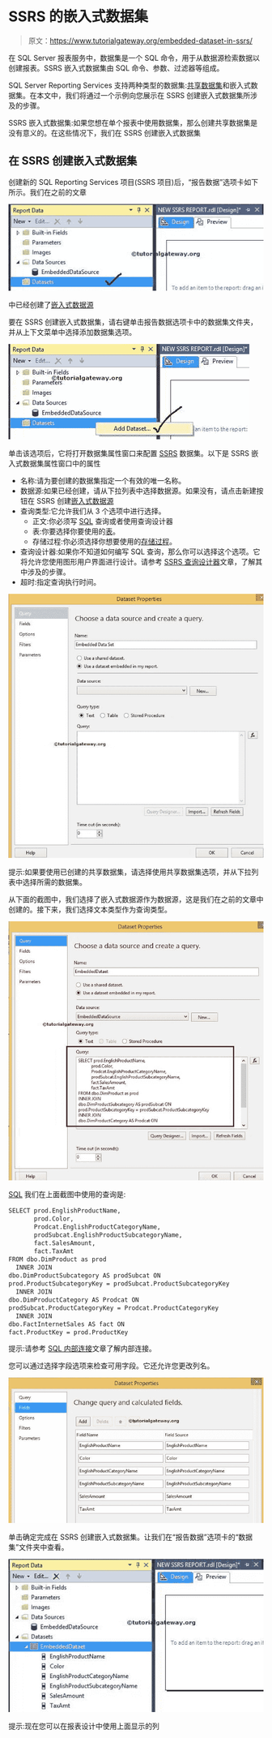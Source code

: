 # SSRS 的嵌入式数据集

> 原文：<https://www.tutorialgateway.org/embedded-dataset-in-ssrs/>

在 SQL Server 报表服务中，数据集是一个 SQL 命令，用于从数据源检索数据以创建报表。SSRS 嵌入式数据集由 SQL 命令、参数、过滤器等组成。

SQL Server Reporting Services 支持两种类型的数据集:[共享数据集](https://www.tutorialgateway.org/shared-dataset-in-ssrs/)和嵌入式数据集。在本文中，我们将通过一个示例向您展示在 SSRS 创建嵌入式数据集所涉及的步骤。

SSRS 嵌入式数据集:如果您想在单个报表中使用数据集，那么创建共享数据集是没有意义的。在这些情况下，我们在 SSRS 创建嵌入式数据集

## 在 SSRS 创建嵌入式数据集

创建新的 SQL Reporting Services 项目(SSRS 项目)后，“报告数据”选项卡如下所示。我们在之前的文章

![Embedded Dataset in SSRS 1](img/f0d49a87e4325621c13abfc0a6d58820.png)

中已经创建了[嵌入式数据源](https://www.tutorialgateway.org/embedded-data-source-in-ssrs/)

要在 SSRS 创建嵌入式数据集，请右键单击报告数据选项卡中的数据集文件夹，并从上下文菜单中选择添加数据集选项。

![Embedded Dataset in SSRS 2](img/3dad839dda6a419d9628c57d877a9421.png)

单击该选项后，它将打开数据集属性窗口来配置 [SSRS](https://www.tutorialgateway.org/ssrs/) 数据集。以下是 SSRS 嵌入式数据集属性窗口中的属性

*   名称:请为要创建的数据集指定一个有效的唯一名称。
*   数据源:如果已经创建，请从下拉列表中选择数据源。如果没有，请点击新建按钮在 SSRS 创建[嵌入式数据源](https://www.tutorialgateway.org/embedded-data-source-in-ssrs/)
*   查询类型:它允许我们从 3 个选项中进行选择。
    *   正文:你必须写 [SQL](https://www.tutorialgateway.org/sql/) 查询或者使用查询设计器
    *   表:你要选择你要使用的[表](https://www.tutorialgateway.org/sql-create-table/)。
    *   存储过程:你必须选择你想要使用的[存储过程](https://www.tutorialgateway.org/stored-procedures-in-sql/)。
*   查询设计器:如果你不知道如何编写 SQL 查询，那么你可以选择这个选项。它将允许您使用图形用户界面进行设计。请参考 [SSRS 查询设计器](https://www.tutorialgateway.org/ssrs-query-designer/)文章，了解其中涉及的步骤。
*   超时:指定查询执行时间。

![Embedded Dataset in SSRS 3](img/ac98501a0cb8ec6de1cdf6b5610efb08.png)

提示:如果要使用已创建的共享数据集，请选择使用共享数据集选项，并从下拉列表中选择所需的数据集。

从下面的截图中，我们选择了嵌入式数据源作为数据源，这是我们在之前的文章中创建的。接下来，我们选择文本类型作为查询类型。

![Embedded Dataset in SSRS 5](img/902fd283e222d0f67a9970eae013797b.png)

[SQL](https://www.tutorialgateway.org/sql/) 我们在上面截图中使用的查询是:

```
SELECT prod.EnglishProductName, 
       prod.Color, 
       Prodcat.EnglishProductCategoryName, 
       prodSubcat.EnglishProductSubcategoryName, 
       fact.SalesAmount, 
       fact.TaxAmt 
FROM dbo.DimProduct as prod 
  INNER JOIN 
dbo.DimProductSubcategory AS prodSubcat ON 
prod.ProductSubcategoryKey = prodSubcat.ProductSubcategoryKey 
  INNER JOIN  
dbo.DimProductCategory AS Prodcat ON 
prodSubcat.ProductCategoryKey = Prodcat.ProductCategoryKey 
  INNER JOIN  
dbo.FactInternetSales AS fact ON 
fact.ProductKey = prod.ProductKey
```

提示:请参考 [SQL 内部连接](https://www.tutorialgateway.org/sql-inner-join/)文章了解内部连接。

您可以通过选择字段选项来检查可用字段。它还允许您更改列名。

![Embedded Dataset in SSRS 6](img/25e4d3520ec99441a404014315d48799.png)

单击确定完成在 SSRS 创建嵌入式数据集。让我们在“报告数据”选项卡的“数据集”文件夹中查看。

![Embedded Dataset in SSRS 7](img/82dc55c4d649092c93e50a6a5988e964.png)

提示:现在您可以在报表设计中使用上面显示的列